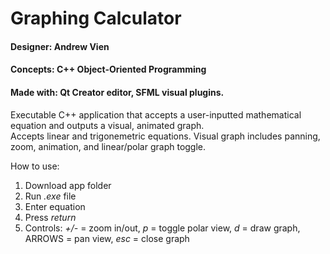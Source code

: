 # Graphing Calculator
#### Designer: Andrew Vien
#### Concepts: C++ Object-Oriented Programming  
#### Made with: Qt Creator editor, SFML visual plugins.

Executable C++ application that accepts a user-inputted mathematical equation and outputs a visual, animated graph.  
Accepts linear and trigonemetric equations. Visual graph includes panning, zoom, animation, and linear/polar graph toggle.

How to use:  
1. Download app folder  
2. Run _.exe_ file
3. Enter equation  
4. Press _return_  
5. Controls: _+/-_ = zoom in/out, _p_ = toggle polar view, _d_ = draw graph, ARROWS = pan view, _esc_ = close graph
